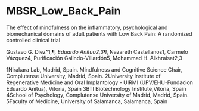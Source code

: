 # MBSR_Low_Back_Pain
The effect of mindfulness on the inflammatory, psychological and biomechanical domains of adult patients with Low Back Pain: A randomized controlled clinical trial

Gustavo G. Diez^1,¶*, Eduardo Anitua2,3¶*, Nazareth Castellanos1, Carmelo Vázquez4, Purificación Galindo-Villardón5, Mohammad H. Alkhraisat2,3

1Nirakara Lab, Madrid, Spain. Mindfulness and Cognitive Science Chair, Complutense University, Madrid, Spain.
2University Institute of Regenerative Medicine and Oral Implantology - UIRMI (UPV/EHU-Fundacion Eduardo Anitua), Vitoria, Spain
3BTI Biotechnology Institute,Vitoria, Spain
4School of Psychology, Complutense University of Madrid, Madrid, Spain.
5Faculty of Medicine, University of Salamanca, Salamanca, Spain

